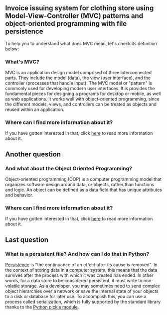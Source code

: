 ## Invoice issuing system for clothing store using Model-View-Controller (MVC) patterns and object-oriented programming with file persistence

To help you to understand what does MVC mean, let's check its definition below:

### What's MVC? 
MVC is an application design model comprised of three interconnected parts. They include the model (data), the view (user interface), and the controller (processes that handle input). The MVC model or "pattern" is commonly used for developing modern user interfaces. It is provides the fundamental pieces for designing a programs for desktop or mobile, as well as web applications. It works well with object-oriented programming, since the different models, views, and controllers can be treated as objects and reused within an application. 

### Where can I find more information about it?
If you have gotten interested in that, click [here](https://techterms.com/definition/mvc) to read more information about it.

## Another question

### And what about the Object Oriented Programming?
Object-oriented programming (OOP) is a computer programming model that organizes software design around data, or objects, rather than functions and logic. An object can be defined as a data field that has unique attributes and behavior.

### Where can I find more information about it?
If you have gotten interested in that, click [here](https://searchapparchitecture.techtarget.com/definition/object-oriented-programming-OOP) to read more information about it.

## Last question

### What is a persistent file? And how can I do that in Python?
[Persistence](https://www.datastax.com/blog/2010/10/what-persistence-and-why-does-it-matter) is "the continuance of an effect after its cause is removed". In the context of storing data in a computer system, this means that the data survives after the process with which it was created has ended. In other words, for a data store to be considered persistent, it must write to non-volatile storage.
  As a developer, you may sometimes need to send complex object hierarchies over a network or save the internal state of your objects to a disk or database for later use. To accomplish this, you can use a process called serialization, which is fully supported by the standard library thanks to the [Python pickle module](https://realpython.com/python-pickle-module/).
